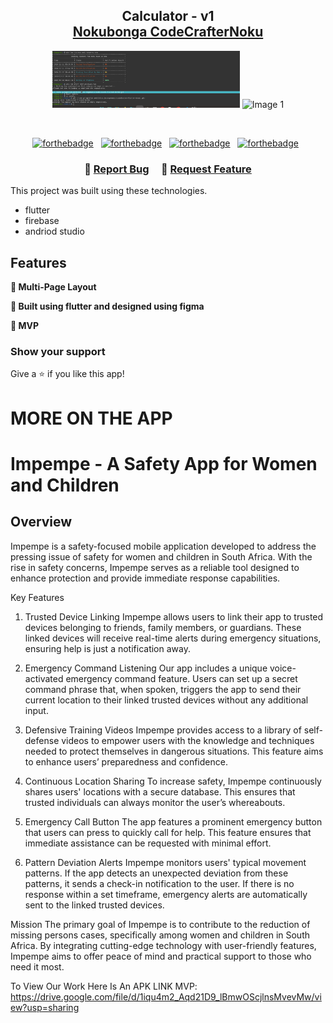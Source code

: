 


<h2 align="center">
  Calculator - v1<br/>
  <a href="https://.app/" target="_blank">Nokubonga CodeCrafterNoku</a>
</h2>
<div align="center">
 <p align="center">
  <img src=".vscode/Screenshot from 2024-11-14 11-32-10.png" alt="Image 1" width="300"/>
  <img src=".vscode/Screenshot from 2024-11-14 11-31-10.png" alt="Image 1" width="300"/>


</p>
</div>

<br/>

<center>

[![forthebadge](https://forthebadge.com/images/badges/built-with-love.svg)](https://forthebadge.com) &nbsp;
[![forthebadge](https://forthebadge.com/images/badges/made-with-javascript.svg)](https://forthebadge.com) &nbsp;
[![forthebadge](https://forthebadge.com/images/badges/made-with-html.svg)](https://forthebadge.com) &nbsp;
[![forthebadge](https://forthebadge.com/images/badges/made-with-css.svg)](https://forthebadge.com) &nbsp;




</center>

<h3 align="center">
    🔹
    <a href="https://github.com/CodeCrafterNoku/Impempe_Safety/issues">Report Bug</a> &nbsp; &nbsp;
    🔹
    <a href="https://github.com/CodeCrafterNoku/Impempe_Safety/issues">Request Feature</a>
</h3>


This project was built using these technologies.

- flutter
- firebase
- andriod studio


## Features

**📖 Multi-Page Layout**

**🎨 Built using flutter and designed using figma**

**📱 MVP**



### Show your support

Give a ⭐ if you like this app!

# MORE ON THE APP
# Impempe - A Safety App for Women and Children


## Overview
Impempe is a safety-focused mobile application developed to address the pressing issue of safety for women and children in South Africa. With the rise in safety concerns, Impempe serves as a reliable tool designed to enhance protection and provide immediate response capabilities.

Key Features
1. Trusted Device Linking
Impempe allows users to link their app to trusted devices belonging to friends, family members, or guardians. These linked devices will receive real-time alerts during emergency situations, ensuring help is just a notification away.


3. Emergency Command Listening
Our app includes a unique voice-activated emergency command feature. Users can set up a secret command phrase that, when spoken, triggers the app to send their current location to their linked trusted devices without any additional input.

4. Defensive Training Videos
Impempe provides access to a library of self-defense videos to empower users with the knowledge and techniques needed to protect themselves in dangerous situations. This feature aims to enhance users’ preparedness and confidence.

5. Continuous Location Sharing
To increase safety, Impempe continuously shares users' locations with a secure database. This ensures that trusted individuals can always monitor the user’s whereabouts.

6. Emergency Call Button
The app features a prominent emergency button that users can press to quickly call for help. This feature ensures that immediate assistance can be requested with minimal effort.

7. Pattern Deviation Alerts
Impempe monitors users' typical movement patterns. If the app detects an unexpected deviation from these patterns, it sends a check-in notification to the user. If there is no response within a set timeframe, emergency alerts are automatically sent to the linked trusted devices.

Mission
The primary goal of Impempe is to contribute to the reduction of missing persons cases, specifically among women and children in South Africa. By integrating cutting-edge technology with user-friendly features, Impempe aims to offer peace of mind and practical support to those who need it most.

To View Our Work Here Is An APK LINK MVP: https://drive.google.com/file/d/1iqu4m2_Aqd21D9_lBmwOScjlnsMvevMw/view?usp=sharing



